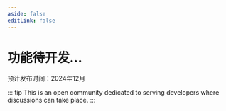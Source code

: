 ```yaml
---
aside: false
editLink: false
---
```


# 功能待开发...

预计发布时间：2024年12月

::: tip
This is an open community dedicated to serving developers where discussions can take place.
:::
